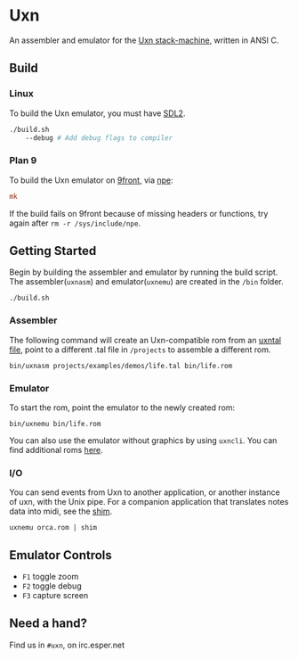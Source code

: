 # Uxn

An assembler and emulator for the [Uxn stack-machine](https://wiki.xxiivv.com/site/uxn.html), written in ANSI C. 

## Build

### Linux 

To build the Uxn emulator, you must have [SDL2](https://wiki.libsdl.org/).

```sh
./build.sh 
	--debug # Add debug flags to compiler
```

### Plan 9 

To build the Uxn emulator on [9front](http://9front.org/), via [npe](https://git.sr.ht/~ft/npe):

```rc
mk
```

If the build fails on 9front because of missing headers or functions, try again after `rm -r /sys/include/npe`.

## Getting Started

Begin by building the assembler and emulator by running the build script. The assembler(`uxnasm`) and emulator(`uxnemu`) are created in the `/bin` folder.

```
./build.sh
```

### Assembler 

The following command will create an Uxn-compatible rom from an [uxntal file](https://wiki.xxiivv.com/site/uxntal.html), point to a different .tal file in `/projects` to assemble a different rom. 

```
bin/uxnasm projects/examples/demos/life.tal bin/life.rom
```

### Emulator

To start the rom, point the emulator to the newly created rom:

```
bin/uxnemu bin/life.rom
```

You can also use the emulator without graphics by using `uxncli`. You can find additional roms [here](https://sr.ht/~rabbits/uxn/sources).

### I/O

You can send events from Uxn to another application, or another instance of uxn, with the Unix pipe. For a companion application that translates notes data into midi, see the [shim](https://git.sr.ht/~rabbits/shim).

```
uxnemu orca.rom | shim
```

## Emulator Controls

- `F1` toggle zoom
- `F2` toggle debug
- `F3` capture screen

## Need a hand?

Find us in `#uxn`, on irc.esper.net
